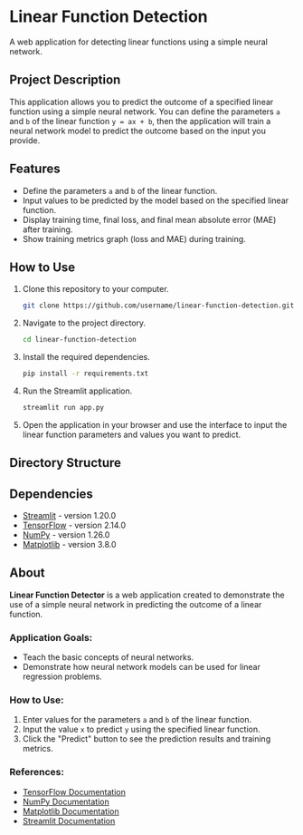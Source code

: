 # Linear Function Detection

A web application for detecting linear functions using a simple neural network.

## Project Description

This application allows you to predict the outcome of a specified linear function using a simple neural network. You can define the parameters `a` and `b` of the linear function `y = ax + b`, then the application will train a neural network model to predict the outcome based on the input you provide.

## Features

- Define the parameters `a` and `b` of the linear function.
- Input values to be predicted by the model based on the specified linear function.
- Display training time, final loss, and final mean absolute error (MAE) after training.
- Show training metrics graph (loss and MAE) during training.

## How to Use

1. Clone this repository to your computer.
    ```bash
    git clone https://github.com/username/linear-function-detection.git
    ```
2. Navigate to the project directory.
    ```bash
    cd linear-function-detection
    ```
3. Install the required dependencies.
    ```bash
    pip install -r requirements.txt
    ```
4. Run the Streamlit application.
    ```bash
    streamlit run app.py
    ```
5. Open the application in your browser and use the interface to input the linear function parameters and values you want to predict.

## Directory Structure


## Dependencies

- [Streamlit](https://streamlit.io/) - version 1.20.0
- [TensorFlow](https://www.tensorflow.org/) - version 2.14.0
- [NumPy](https://numpy.org/) - version 1.26.0
- [Matplotlib](https://matplotlib.org/) - version 3.8.0

## About

**Linear Function Detector** is a web application created to demonstrate the use of a simple neural network in predicting the outcome of a linear function.

### Application Goals:

- Teach the basic concepts of neural networks.
- Demonstrate how neural network models can be used for linear regression problems.

### How to Use:

1. Enter values for the parameters `a` and `b` of the linear function.
2. Input the value `x` to predict `y` using the specified linear function.
3. Click the "Predict" button to see the prediction results and training metrics.

### References:

- [TensorFlow Documentation](https://www.tensorflow.org/docs)
- [NumPy Documentation](https://numpy.org/doc/stable/)
- [Matplotlib Documentation](https://matplotlib.org/stable/contents.html)
- [Streamlit Documentation](https://docs.streamlit.io)
